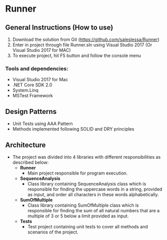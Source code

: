 # Runner

## General Instructions (How to use)

1. Download the solution from Git (https://github.com/saleslessa/Runner)
2. Enter in project through file Runner.sln using Visual Studio 2017 (Or Visual Studio 2017 for MAC)
3. To execute project, hit F5 button and follow the console menu 

### Tools and dependencies:
- Visual Studio 2017 for Mac
- .NET Core SDK 2.0
- System.Linq
- MSTest Framework

## Design Patterns
- Unit Tests using AAA Pattern
- Methods implemented following SOLID and DRY principles

## Architecture
- The project was divided into 4 libraries with different responsibilities as described below:
	- **Runner**
		- Main project responsible for program execution.
	- **SequenceAnalysis**
		- Class library containing SequenceAnalysis class which is responsible for finding the uppercase words in a string, provided as input, and order all characters in these words alphabetically.
	- **SumOfMultiple** 
		- Class library containing SumOfMultiple class which is responsible for finding the sum of all natural numbers that are a multiple of 3 or 5 below a limit provided as input.
    - **Tests** 
        - Test project containing unit tests to cover all methods and scenarios of the project.
